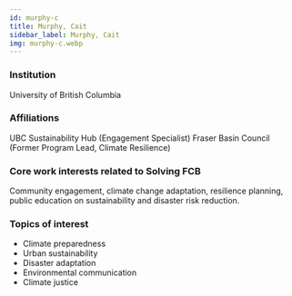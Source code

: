 ```yaml
---
id: murphy-c
title: Murphy, Cait
sidebar_label: Murphy, Cait
img: murphy-c.webp
---
```


### Institution
University of British Columbia

### Affiliations
UBC Sustainability Hub (Engagement Specialist)
Fraser Basin Council (Former Program Lead, Climate Resilience)

### Core work interests related to Solving FCB
Community engagement, climate change adaptation, resilience planning, public education on sustainability and disaster risk reduction.

### Topics of interest
- Climate preparedness
- Urban sustainability
- Disaster adaptation
- Environmental communication
- Climate justice
